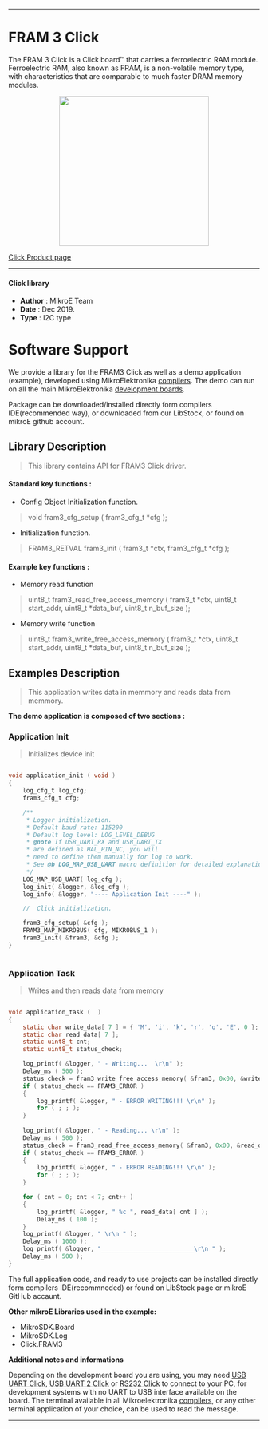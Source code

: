 
---
# FRAM 3 Click

The FRAM 3 Click is a Click board™ that carries a ferroelectric RAM module. Ferroelectric RAM, also known as FRAM, is a non-volatile memory type, with characteristics that are comparable to much faster DRAM memory modules. 

<p align="center">
  <img src="https://download.mikroe.com/images/click_for_ide/fram3_click.png" height=300px>
</p>

[Click Product page](https://www.mikroe.com/fram-3-click)

---


#### Click library 

- **Author**        : MikroE Team
- **Date**          : Dec 2019.
- **Type**          : I2C type


# Software Support

We provide a library for the FRAM3 Click 
as well as a demo application (example), developed using MikroElektronika 
[compilers](https://shop.mikroe.com/compilers). 
The demo can run on all the main MikroElektronika [development boards](https://shop.mikroe.com/development-boards).

Package can be downloaded/installed directly form compilers IDE(recommended way), or downloaded from our LibStock, or found on mikroE github account. 

## Library Description

> This library contains API for FRAM3 Click driver.

#### Standard key functions :

- Config Object Initialization function.
> void fram3_cfg_setup ( fram3_cfg_t *cfg ); 
 
- Initialization function.
> FRAM3_RETVAL fram3_init ( fram3_t *ctx, fram3_cfg_t *cfg );


#### Example key functions :

- Memory read function
> uint8_t fram3_read_free_access_memory ( fram3_t *ctx, uint8_t start_addr, uint8_t *data_buf, uint8_t n_buf_size );
 
- Memory write function
> uint8_t fram3_write_free_access_memory ( fram3_t *ctx, uint8_t start_addr, uint8_t *data_buf, uint8_t n_buf_size );

## Examples Description

> This application writes data in memmory and reads data from memmory.

**The demo application is composed of two sections :**

### Application Init 

> Initializes device init

```c

void application_init ( void )
{
    log_cfg_t log_cfg;
    fram3_cfg_t cfg;

    /** 
     * Logger initialization.
     * Default baud rate: 115200
     * Default log level: LOG_LEVEL_DEBUG
     * @note If USB_UART_RX and USB_UART_TX 
     * are defined as HAL_PIN_NC, you will 
     * need to define them manually for log to work. 
     * See @b LOG_MAP_USB_UART macro definition for detailed explanation.
     */
    LOG_MAP_USB_UART( log_cfg );
    log_init( &logger, &log_cfg );
    log_info( &logger, "---- Application Init ----" );

    //  Click initialization.

    fram3_cfg_setup( &cfg );
    FRAM3_MAP_MIKROBUS( cfg, MIKROBUS_1 );
    fram3_init( &fram3, &cfg );
}
  
```

### Application Task

> Writes and then reads data from memory

```c

void application_task (  )
{
    static char write_data[ 7 ] = { 'M', 'i', 'k', 'r', 'o', 'E', 0 };
    static char read_data[ 7 ];
    static uint8_t cnt;
    static uint8_t status_check;

    log_printf( &logger, " - Writing...  \r\n" );
    Delay_ms ( 500 );
    status_check = fram3_write_free_access_memory( &fram3, 0x00, &write_data[ 0 ], 7 );
    if ( status_check == FRAM3_ERROR )
    {
        log_printf( &logger, " - ERROR WRITING!!! \r\n" );
        for ( ; ; );
    }
    
    log_printf( &logger, " - Reading... \r\n" );
    Delay_ms ( 500 );
    status_check = fram3_read_free_access_memory( &fram3, 0x00, &read_data[ 0 ], 7 );
    if ( status_check == FRAM3_ERROR )
    {
        log_printf( &logger, " - ERROR READING!!! \r\n" );
        for ( ; ; );
    }

    for ( cnt = 0; cnt < 7; cnt++ )
    {
        log_printf( &logger, " %c ", read_data[ cnt ] );
        Delay_ms ( 100 );
    }
    log_printf( &logger, " \r\n " );
    Delay_ms ( 1000 );
    log_printf( &logger, "__________________________\r\n " );
    Delay_ms ( 500 );
} 

```

The full application code, and ready to use projects can be  installed directly form compilers IDE(recommneded) or found on LibStock page or mikroE GitHub accaunt.

**Other mikroE Libraries used in the example:** 

- MikroSDK.Board
- MikroSDK.Log
- Click.FRAM3

**Additional notes and informations**

Depending on the development board you are using, you may need 
[USB UART Click](https://shop.mikroe.com/usb-uart-click), 
[USB UART 2 Click](https://shop.mikroe.com/usb-uart-2-click) or 
[RS232 Click](https://shop.mikroe.com/rs232-click) to connect to your PC, for 
development systems with no UART to USB interface available on the board. The 
terminal available in all Mikroelektronika 
[compilers](https://shop.mikroe.com/compilers), or any other terminal application 
of your choice, can be used to read the message.



---
